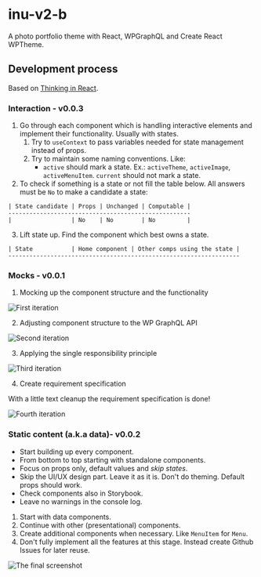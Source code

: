 # inu-v2-b

A photo portfolio theme with React, WPGraphQL and Create React WPTheme.

## Development process

Based on [Thinking in React](https://reactjs.org/docs/thinking-in-react.html).

### Interaction - v0.0.3

1. Go through each component which is handling interactive elements and implement their functionality. Usually with states.
   1. Try to `useContext` to pass variables needed for state management instead of props.
   2. Try to maintain some naming conventions. Like:
      - `active` should mark a state. Ex.: `activeTheme`, `activeImage`, `activeMenuItem`. `current` should not mark a state.
2. To check if something is a state or not fill the table below. All answers must be `No` to make a candidate a state:

```
| State candidate | Props | Unchanged | Computable |
----------------------------------------------------
|                 | No    | No        | No         |
```

3. Lift state up. Find the component which best owns a state.

```
| State           | Home component | Other comps using the state |
------------------------------------------------------------------

```

### Mocks - v0.0.1

1. Mocking up the component structure and the functionality

![First iteration](./react-src/docs/mocks-1.png)

2. Adjusting component structure to the WP GraphQL API

![Second iteration](./react-src/docs/mocks-2.png)

3. Applying the single responsibility principle

![Third iteration](./react-src/docs/mocks-3.png)

4. Create requirement specification

With a little text cleanup the requirement specification is done!

![Fourth iteration](./react-src/docs/mocks-4.png)

### Static content (a.k.a data)- v0.0.2

- Start building up every component.
- From bottom to top starting with standalone components.
- Focus on props only, default values and _skip states_.
- Skip the UI/UX design part. Leave it as it is. Don't do theming. Default props should work.
- Check components also in Storybook.
- Leave no warnings in the console log.

1. Start with data components.
2. Continue with other (presentational) components.
3. Create additional components when necessary. Like `MenuItem` for `Menu`.
4. Don't fully implement all the features at this stage. Instead create Github Issues for later reuse.

![The final screenshot](./react-src/docs/data-1.png)
